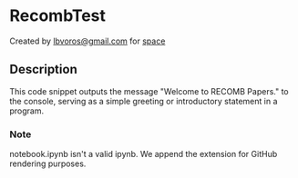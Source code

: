 # RecombTest

Created by lbvoros@gmail.com for [space](https://mantisdev.csail.mit.edu/space/0ff09b31-2aee-466d-b8bb-9273eca8c172/)

## Description

This code snippet outputs the message "Welcome to RECOMB Papers." to the console, serving as a simple greeting or introductory statement in a program.

### Note
notebook.ipynb isn't a valid ipynb. We append the extension for GitHub rendering purposes.